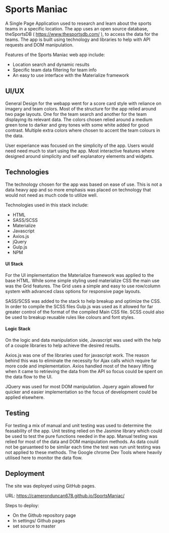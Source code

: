 # Sports Maniac 

A Single Page Application used to research and learn about the sports teams in a specific location.  The app uses an open source database, theSportsDB ( https://www.thesportsdb.com/ ), to access the data for the teams.  The app is built using technology and libraries to help with API requests and DOM manipulation.  

Features of the Sports Maniac web app include:

- Location search and dynamic results
- Specific team data filtering for team info 
- An easy to use interface with the Materialize framework 

## UI/UX

General Design for the webapp went for a score card style with reliance on imagery and team colors.  Most of the structure for the app relied around two page layouts.  One for the team search and another for the team displaying its relevant data.  The colors chosen relied around a medium green tone to darker and grey tones with some white added for good contrast.  Multiple extra colors where chosen to accent the team colours in the data.  

User experiance was focused on the simplicity of the app.  Users would need need much to start using the app.  Most interactive features where designed around simplicity and self explanatory elements and widgets.  

## Technologies

The technology chosen for the app was based on ease of use.  This is not a data heavy app and so more emphasis was placed on technology that would not need as much code to utilize well.

Technologies used in this stack include:

- HTML
- SASS/SCSS
- Materialize
- Javascript
- Axios.js
- jQuery
- Gulp.js
- NPM 


#### UI Stack

For the UI implementation the Materialize framework was applied to the base HTML.  While some simple styling used materialize CSS the main use was the Grid features.  The Grid uses a simple and easy to use row/column system with advanced class options for responsive page layouts.  

SASS/SCSS was added to the stack to help breakup and optimize the CSS.  In order to compile the SCSS files Gulp.js was used as it allowed for far greater control of the format of the compiled Main CSS file.  SCSS could also be used to breakup reusable rules like colours and font styles.  

#### Logic Stack

On the logic and data manipulation side, Javascript was used with the help of a couple libraries to help achieve the desired results.

Axios.js was one of the libraries used for javascript work.  The reason behind this was to eliminate the necessity for Ajax calls which require far more code and implementation.  Axios handled most of the heavy lifting when it came to retrieving the data from the API so focus could be spent on the data flow to the UI.

JQuery was used for most DOM manipulation.  Jquery again allowed for quicker and easier implementation so the focus of development could be applied elsewhere.  

## Testing

For testing a mix of manual and unit testing was used to determine the feasability of the app.  Unit testing relied on the Jasmine library which could be used to test the pure functions needed in the app.  Manual testing was relied for most of the data and DOM manipulation methods.  As data could not be garuanteed to be similar each time the test was run unit testing was not applied to these methods.  The Google chrome Dev Tools where heavily utilised here to monitor the data flow.  

## Deployment 

The site was deployed using GitHub pages.

URL: https://cameronduncan678.github.io/SportsManiac/

Steps to deploy:
* On the Github repository page
* In settings/ Github pages
* set source to master


